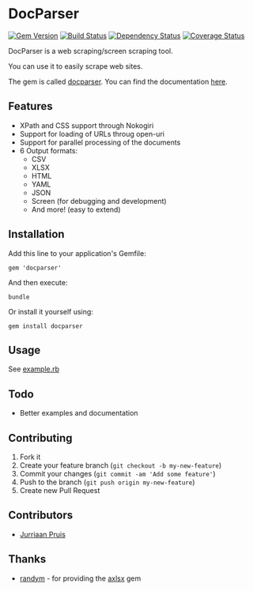 # DocParser

[![Gem Version](https://badge.fury.io/rb/docparser.png)](http://badge.fury.io/rb/docparser) [![Build Status](https://travis-ci.org/jurriaan/docparser.png?branch=master)](https://travis-ci.org/jurriaan/docparser) [![Dependency Status](https://gemnasium.com/jurriaan/docparser.png)](https://gemnasium.com/jurriaan/docparser) [![Coverage Status](https://coveralls.io/repos/jurriaan/docparser/badge.png?branch=master)](https://coveralls.io/r/jurriaan/docparser)


DocParser is a web scraping/screen scraping tool.

You can use it to easily scrape web sites.

The gem is called [docparser](http://rubygems.org/gems/docparser).
You can find the documentation [here](http://rubydoc.info/github/jurriaan/docparser/).

## Features

- XPath and CSS support through Nokogiri
- Support for loading of URLs throug open-uri
- Support for parallel processing of the documents
- 6 Output formats:
  * CSV
  * XLSX
  * HTML
  * YAML
  * JSON
  * Screen (for debugging and development)
  * And more! (easy to extend)

## Installation

Add this line to your application's Gemfile:

    gem 'docparser'

And then execute:

    bundle

Or install it yourself using:

    gem install docparser

## Usage

See [example.rb](https://github.com/jurriaan/docparser/blob/master/example.rb)

## Todo

- Better examples and documentation

## Contributing

1. Fork it
2. Create your feature branch (`git checkout -b my-new-feature`)
3. Commit your changes (`git commit -am 'Add some feature'`)
4. Push to the branch (`git push origin my-new-feature`)
5. Create new Pull Request

## Contributors

- [Jurriaan Pruis](https://github.com/jurriaan)

## Thanks

- [randym](https://github.com/randym) - for providing the [axlsx](https://github.com/randym/axlsx) gem